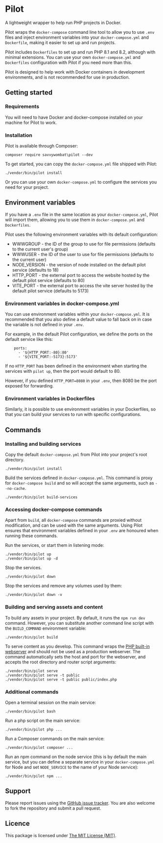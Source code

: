 # Pilot

A lightweight wrapper to help run PHP projects in Docker.

Pilot wraps the `docker-compose` command line tool to allow you to use `.env` files and inject environment variables into your `docker-compose.yml` and `Dockerfile`, making it easier to set up and run projects.

Pilot includes `Dockerfiles` to set up and run PHP 8.1 and 8.2, although with minimal extensions. You can use your own `docker-compose.yml` and `Dockerfiles` configuration with Pilot if you need more than this.

Pilot is designed to help work with Docker containers in development environments, and is not recommended for use in production.

## Getting started

### Requirements

You will need to have Docker and docker-compose installed on your machine for Pilot to work.

### Installation

Pilot is available through Composer:

```
composer require savvywombat\pilot --dev
```

To get started, you can copy the `docker-compose.yml` file shipped with Pilot:

```
./vendor/bin/pilot install
```

Or you can use your own `docker-compose.yml` to configure the services you need for your project.

## Environment variables

If you have a `.env` file in the same location as your `docker-compose.yml`, Pilot will import them, allowing you to use them in `docker-compose.yml` and `Dockerfiles`.

Pilot uses the following environment variables with its default configuration:

* WWWGROUP - the ID of the group to use for file permissions (defaults to the current user's group)
* WWWUSER - the ID of the user to use for file permissions (defaults to the current user)
* NODE_VERSION - the version of node installed on the default pilot service (defaults to 18)
* HTTP_PORT - the external port to access the website hosted by the default pilot service (defaults to 80)
* VITE_PORT - the external port to access the vite server hosted by the default pilot service (defaults to 5173)

### Environment variables in docker-compose.yml

You can use environment variables within your `docker-compose.yml`. It is recommended that you also define a default value to fall back on in case the variable is not defined in your `.env`.

For example, in the default Pilot configuration, we define the ports on the default service like this:

```
    ports:
      - '${HTTP_PORT:-80}:80'
      - '${VITE_PORT:-5173}:5173'
```

If no `HTTP_PORT` has been defined in the environment when starting the services with `pilot up`, then the port would default to 80.

However, if you defined `HTTP_PORT=8080` in your `.env`, then 8080 be the port exposed for forwarding.

### Environment variables in Dockerfiles

Similarly, it is possible to use environment variables in your Dockerfiles, so that you can build your services to run with specific configurations.

## Commands

### Installing and building services

Copy the default `docker-compose.yml` from Pilot into your project's root directory.

```
./vendor/bin/pilot install
```

Build the services defined in `docker-compose.yml`. This command is proxy for `docker-compose build` and so will accept the same arguments, such as `--no-cache`.

```
./vendor/bin/pilot build-services
```


### Accessing docker-compose commands

Apart from `build`, all `docker-compose` commands are proxied without modification, and can be used with the same arguments. Using Pilot ensures that environment variables defined in your `.env` are honoured when running these commands.

Run the services, or start them in listening mode:

```
./vendor/bin/pilot up
./vendor/bin/pilot up -d
```

Stop the services.

```
./vendor/bin/pilot down
```

Stop the services and remove any volumes used by them:

```
./vendor/bin/pilot down -v
```

### Building and serving assets and content

To build any assets in your project.
By default, it runs the `npm run dev` command. However, you can substitute another command line script with the `BUILD_COMMAND` environment variable:

```
./vendor/bin/pilot build
```

To serve content as you develop.
This command wraps the [PHP built-in webserver] and should not be used as a production webserver.
The command automatically sets the host and port for the webserver, and accepts the root directory and router script arguments:

```
./vendor/bin/pilot serve
./vendor/bin/pilot serve -t public
./vendor/bin/pilot serve -t public public/index.php
```

### Additional commands

Open a terminal session on the main service:

```
./vendor/bin/pilot bash
```

Run a php script on the main service:

```
./vendor/bin/pilot php ...
```

Run a Composer commands on the main service:

```
./vendor/bin/pilot composer ...
```

Run an npm command on the node service (this is by default the main service, but you can define a separate service in your `docker-compose.yml` for Node and set `NODE_SERVICE` to the name of your Node service):

```
./vendor/bin/pilot npm ...
```

## Support

Please report issues using the [GitHub issue tracker](https://github.com/SavvyWombat/pilot/issues). You are also welcome to fork the repository and submit a pull request.

## Licence

This package is licensed under [The MIT License (MIT)](https://github.com/SavvyWombat/pilot/blob/main/LICENSE).

[PHP built-in webserver]: https://www.php.net/manual/en/features.commandline.webserver.php